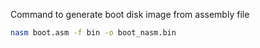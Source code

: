 Command to generate boot disk image from assembly file
```bash
nasm boot.asm -f bin -o boot_nasm.bin 
```
